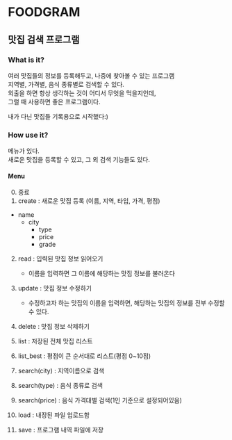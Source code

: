 FOODGRAM
========
맛집 검색 프로그램
------------------

### What is it?
여러 맛집들의 정보를 등록해두고, 나중에 찾아볼 수 있는 프로그램   
지역별, 가격별, 음식 종류별로 검색할 수 있다.   
외출을 하면 항상 생각하는 것이 어디서 무엇을 먹을지인데,   
그럴 때 사용하면 좋은 프로그램이다.

내가 다닌 맛집들 기록용으로 시작했다:)

### How use it?
메뉴가 있다.   
새로운 맛집을 등록할 수 있고, 그 외 검색 기능들도 있다.

#### Menu
0. 종료
1. create : 새로운 맛집 등록 (이름, 지역, 타입, 가격, 평점)
  - name
    - city 
      - type
       - price
        - grade
2. read : 입력된 맛집 정보 읽어오기
    * 이름을 입력하면 그 이름에 해당하는 맛집 정보를 불러온다
3. update : 맛집 정보 수정하기
    + 수정하고자 하는 맛집의 이름을 입력하면, 해당하는 맛집의 정보를 전부 수정할 수 있다. 
4. delete : 맛집 정보 삭제하기
    
5. list : 저장된 전체 맛집 리스트
6. list_best : 평점이 큰 순서대로 리스트(평점 0~10점)
7. search(city) : 지역이름으로 검색
8. search(type) : 음식 종류로 검색
9. search(price) : 음식 가격대별 검색(1인 기준으로 설정되어있음)
10. load : 내장된 파일 업로드함
11. save : 프로그램 내역 파일에 저장

